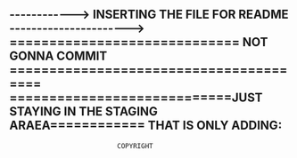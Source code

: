------------>  INSERTING THE FILE FOR README ---------------------->
============================= NOT GONNA COMMIT =======================================
============================JUST STAYING IN THE STAGING ARAEA============
                           THAT IS ONLY ADDING:
 --------------------------------------------------------------------------

                               COPYRIGHT
